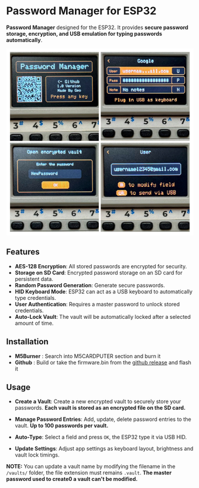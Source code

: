 # Password Manager for ESP32

**Password Manager** designed for the ESP32. It provides **secure password storage, encryption, and USB emulation for typing passwords automatically**.

![](/image.jpg)

## Features

- **AES-128 Encryption**: All stored passwords are encrypted for security.
- **Storage on SD Card**: Encrypted password storage on an SD card for persistent data.
- **Random Password Generation**: Generate secure passwords.
- **HID Keyboard Mode**: ESP32 can act as a USB keyboard to automatically type credentials.
- **User Authentication**: Requires a master password to unlock stored credentials.
- **Auto-Lock Vault**: The vault will be automatically locked after a selected amount of time.

## Installation

- <b>M5Burner</b> : Search into M5CARDPUTER section and burn it
- <b>Github</b> : Build or take the firmware.bin from the [github release](https://github.com/geo-tp/Password-Manager/releases) and flash it

## Usage
- **Create a Vault**: Create a new encrypted vault to securely store your passwords. **Each vault is stored as an encrypted file on the SD card.**

- **Manage Password Entries**: Add, update, delete password entries to the vault. **Up to 100 passwords per vault.**

- **Auto-Type**: Select a field and press `OK`, the ESP32 type it via USB HID.

- **Update Settings**: Adjust app settings as keyboard layout, brightness and vault lock timings.

**NOTE:** You can update a vault name by modifying the filename in the `/vaults/` folder, the file extension must remains `.vault`. **The master password used to create0 a vault can't be modified.**
